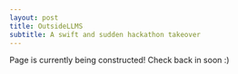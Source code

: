 ```yaml
---
layout: post
title: OutsideLLMS
subtitle: A swift and sudden hackathon takeover
---
```

Page is currently being constructed! Check back in soon :)
